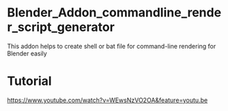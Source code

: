 # Blender_Addon_commandline_render_script_generator
This addon helps to create shell or bat file for command-line rendering for Blender easily

# Tutorial
https://www.youtube.com/watch?v=WEwsNzVO2OA&feature=youtu.be
